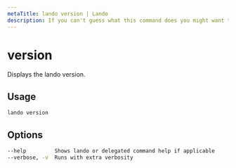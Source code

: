 ```yaml
---
metaTitle: lando version | Lando
description: If you can't guess what this command does you might want to consider a different career ;)
---
```


# version

Displays the lando version.

## Usage

```bash
lando version
```

## Options

```bash
--help         Shows lando or delegated command help if applicable
--verbose, -v  Runs with extra verbosity
```
